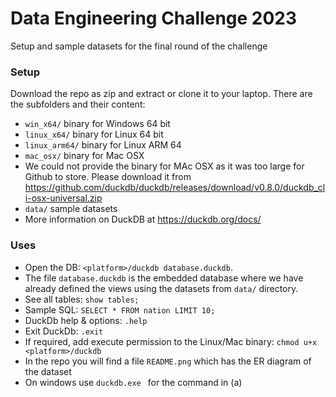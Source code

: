 # Data Engineering Challenge 2023
Setup and sample datasets for the final round of the challenge

### Setup
Download the repo as zip and extract or clone it to your laptop. There are the subfolders and their content:
- `win_x64/` binary for Windows 64 bit
- `linux_x64/` binary for Linux 64 bit
- `linux_arm64/` binary for Linux ARM 64
- `mac_osx/` binary for Mac OSX 
- We could not provide the binary for MAc OSX as it was too large for Github to store. Please download it from https://github.com/duckdb/duckdb/releases/download/v0.8.0/duckdb_cli-osx-universal.zip
- `data/` sample datasets
- More information on DuckDB at https://duckdb.org/docs/

### Uses
- Open the DB: `<platform>/duckdb database.duckdb`. 
- The file `database.duckdb` is the embedded database where we have already defined the views using the datasets from `data/` directory.
- See all tables: `show tables;`
- Sample SQL: `SELECT * FROM nation LIMIT 10;`
- DuckDb help & options: `.help`
- Exit DuckDb: `.exit`
- If required, add execute permission to the Linux/Mac binary: `chmod u+x <platform>/duckdb`
- In the repo you will find a file `README.png` which has the ER diagram of the dataset
- On windows use `duckdb.exe ` for the command in (a)
